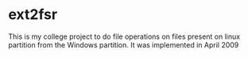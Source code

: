 # ext2fsr
This is my college project to do file operations on files present on linux partition from the Windows partition.
It was implemented in April 2009
